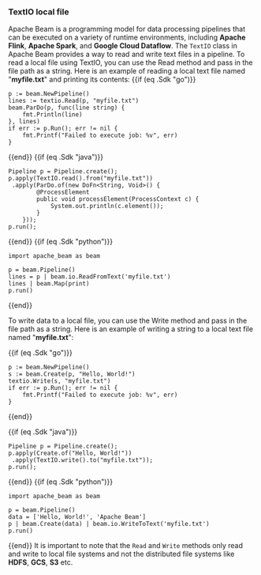 <!--
Licensed under the Apache License, Version 2.0 (the "License");
you may not use this file except in compliance with the License.
You may obtain a copy of the License at

http://www.apache.org/licenses/LICENSE-2.0

Unless required by applicable law or agreed to in writing, software
distributed under the License is distributed on an "AS IS" BASIS,
WITHOUT WARRANTIES OR CONDITIONS OF ANY KIND, either express or implied.
See the License for the specific language governing permissions and
limitations under the License.
-->
### TextIO local file

Apache Beam is a programming model for data processing pipelines that can be executed on a variety of runtime environments, including **Apache Flink**, **Apache Spark**, and **Google Cloud Dataflow**. The `TextIO` class in Apache Beam provides a way to read and write text files in a pipeline. To read a local file using TextIO, you can use the Read method and pass in the file path as a string. Here is an example of reading a local text file named "**myfile.txt**" and printing its contents:
{{if (eq .Sdk "go")}}
```
p := beam.NewPipeline()
lines := textio.Read(p, "myfile.txt")
beam.ParDo(p, func(line string) {
    fmt.Println(line)
}, lines)
if err := p.Run(); err != nil {
    fmt.Printf("Failed to execute job: %v", err)
}
```
{{end}}
{{if (eq .Sdk "java")}}
```
Pipeline p = Pipeline.create();
p.apply(TextIO.read().from("myfile.txt"))
 .apply(ParDo.of(new DoFn<String, Void>() {
        @ProcessElement
        public void processElement(ProcessContext c) {
            System.out.println(c.element());
        }
    }));
p.run();
```
{{end}}
{{if (eq .Sdk "python")}}
```
import apache_beam as beam

p = beam.Pipeline()
lines = p | beam.io.ReadFromText('myfile.txt')
lines | beam.Map(print)
p.run()
```
{{end}}

To write data to a local file, you can use the Write method and pass in the file path as a string. Here is an example of writing a string to a local text file named "**myfile.txt**":

{{if (eq .Sdk "go")}}
```
p := beam.NewPipeline()
s := beam.Create(p, "Hello, World!")
textio.Write(s, "myfile.txt")
if err := p.Run(); err != nil {
    fmt.Printf("Failed to execute job: %v", err)
}
```
{{end}}

{{if (eq .Sdk "java")}}
```
Pipeline p = Pipeline.create();
p.apply(Create.of("Hello, World!"))
 .apply(TextIO.write().to("myfile.txt"));
p.run();
```
{{end}}
{{if (eq .Sdk "python")}}
```
import apache_beam as beam

p = beam.Pipeline()
data = ['Hello, World!', 'Apache Beam']
p | beam.Create(data) | beam.io.WriteToText('myfile.txt')
p.run()
```
{{end}}
It is important to note that the `Read` and `Write` methods only read and write to local file systems and not the distributed file systems like **HDFS**, **GCS**, **S3** etc.

